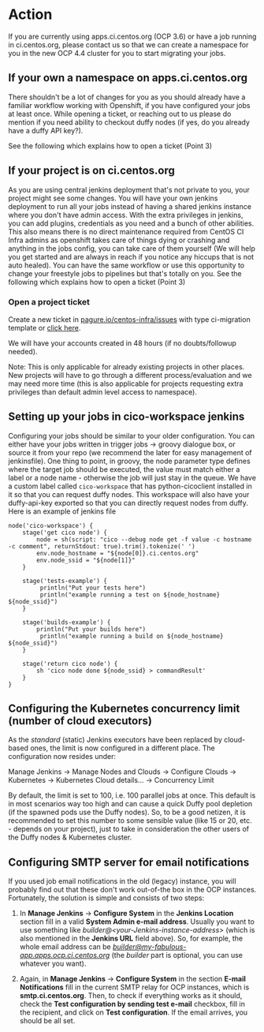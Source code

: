 # Action
If you are currently using apps.ci.centos.org (OCP 3.6) or have a job running in ci.centos.org, please contact us so that we can create a namespace for you in the new OCP 4.4 cluster for you to start migrating your jobs.


## If your own a namespace on apps.ci.centos.org
There shouldn't be a lot of changes for you as you should already have a familiar workflow working with Openshift, if you have configured your jobs at least once. While opening a ticket, or reaching out to us please do mention if you need ability to checkout duffy nodes (if yes, do you already have a duffy API key?).

See the following which explains how to open a ticket (Point 3)


## If your project is on ci.centos.org
As you are using central jenkins deployment that's not private to you, your project might see some changes. You will have your own jenkins deployment to run all your jobs instead of having a shared jenkins instance where you don't have admin access. With the extra privileges in jenkins, you can add plugins, credentials as you need and a bunch of other abilities.
This also means there is no direct maintenance required from CentOS CI Infra admins as openshift takes care of things dying or crashing and anything in the jobs config, you can take care of them yourself (We will help you get started and are always in reach if you notice any hiccups that is not auto healed). You can have the same workflow or use this opportunity to change your freestyle jobs to pipelines but that's totally on you.
See the following which explains how to open a ticket (Point 3)


### Open a project ticket

Create a new ticket in [pagure.io/centos-infra/issues](https://pagure.io/centos-infra/issues) with type ci-migration
template or [click here](https://pagure.io/centos-infra/new_issue?template=ci-migration).

We will have your accounts created in 48 hours (if no doubts/followup needed).

Note: This is only applicable for already existing projects in other places. New projects will have to go through a different process/evaluation and we may need more time (this is also applicable for projects requesting extra privileges than default admin level access to namespace).


## Setting up your jobs in cico-workspace jenkins
Configuring your jobs should be similar to your older configuration. You can either have your jobs written in trigger jobs -> groovy dialogue box, or source it from your repo (we recommend the later for easy management of jenkinsfile). One thing to point, in groovy, the node parameter type defines where the target job should be executed, the value must match either a label or a node name - otherwise the job will just stay in the queue.
We have a custom label called `cico-workspace` that has python-cicoclient installed in it so that you can request duffy nodes. This workspace will also have your duffy-api-key exported so that you can directly request nodes from duffy. Here is an example of jenkins file

```
node('cico-workspace') {
    stage('get cico node') {
        node = sh(script: "cico --debug node get -f value -c hostname -c comment", returnStdout: true).trim().tokenize(' ')
        env.node_hostname = "${node[0]}.ci.centos.org"
        env.node_ssid = "${node[1]}"
    }

    stage('tests-example') {
         println("Put your tests here")
         println("example running a test on ${node_hostname} ${node_ssid}")
    }

    stage('builds-example') {
        println("Put your builds here")
         println("example running a build on ${node_hostname} ${node_ssid}")
    }

    stage('return cico node') {
        sh 'cico node done ${node_ssid} > commandResult'
    }
}
```

## Configuring the Kubernetes concurrency limit (number of cloud executors)
As the *standard* (static) Jenkins executors have been replaced by cloud-based ones, the limit is now configured in a different place.
The configuration now resides under:

Manage Jenkins -> Manage Nodes and Clouds -> Configure Clouds -> Kubernetes -> Kubernetes Cloud details... -> Concurrency Limit

By default, the limit is set to 100, i.e. 100 parallel jobs at once. This default is in most scenarios way too high and can cause a quick
Duffy pool depletion (if the spawned pods use the Duffy nodes). So, to be a good netizen, it is recommended to set this number to some
sensible value (like 15 or 20, etc. - depends on your project), just to take in consideration the other users of the Duffy nodes & Kubernetes cluster.

## Configuring SMTP server for email notifications
If you used job email notifications in the old (legacy) instance, you will probably find out that these don't work out-of-the box in the OCP
instances. Fortunately, the solution is simple and consists of two steps:

1. In **Manage Jenkins** -> **Configure System** in the **Jenkins Location** section fill in a valid **System Admin e-mail address**. Usually you want to use
   something like *builder@\<your-Jenkins-instance-address\>* (which is also mentioned in the **Jenkins URL** field above). So, for example,
   the whole email address can be *builder@my-fabulous-app.apps.ocp.ci.centos.org* (the *builder* part is optional, you can use whatever you want).

2. Again, in **Manage Jenkins** -> **Configure System** in the section **E-mail Notifications** fill in the current SMTP relay for OCP instances, which
   is **smtp.ci.centos.org**. Then, to check if everything works as it should, check the **Test configuration by sending test e-mail** checkbox, fill in
   the recipient, and click on **Test configuration**. If the email arrives, you should be all set.
